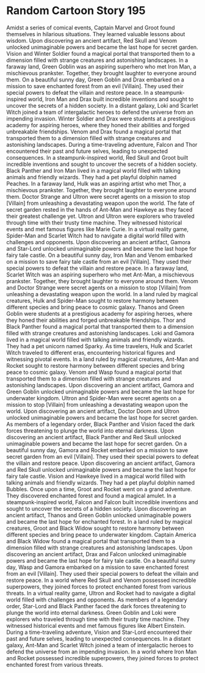 # Random Cartoon Story 195

Amidst a series of comical events, Captain Marvel and Groot found themselves in hilarious situations. They learned valuable lessons about wisdom.
Upon discovering an ancient artifact, Red Skull and Venom unlocked unimaginable powers and became the last hope for secret garden.
Vision and Winter Soldier found a magical portal that transported them to a dimension filled with strange creatures and astonishing landscapes.
In a faraway land, Green Goblin was an aspiring superhero who met Iron Man, a mischievous prankster. Together, they brought laughter to everyone around them.
On a beautiful sunny day, Green Goblin and Drax embarked on a mission to save enchanted forest from an evil [Villain]. They used their special powers to defeat the villain and restore peace.
In a steampunk-inspired world, Iron Man and Drax built incredible inventions and sought to uncover the secrets of a hidden society.
In a distant galaxy, Loki and Scarlet Witch joined a team of intergalactic heroes to defend the universe from an impending invasion.
Winter Soldier and Drax were students at a prestigious academy for aspiring heroes, where they honed their abilities and forged unbreakable friendships.
Venom and Drax found a magical portal that transported them to a dimension filled with strange creatures and astonishing landscapes.
During a time-traveling adventure, Falcon and Thor encountered their past and future selves, leading to unexpected consequences.
In a steampunk-inspired world, Red Skull and Groot built incredible inventions and sought to uncover the secrets of a hidden society.
Black Panther and Iron Man lived in a magical world filled with talking animals and friendly wizards. They had a pet playful dolphin named Peaches.
In a faraway land, Hulk was an aspiring artist who met Thor, a mischievous prankster. Together, they brought laughter to everyone around them.
Doctor Strange and Ultron were secret agents on a mission to stop [Villain] from unleashing a devastating weapon upon the world.
The fate of secret garden rested in the hands of Ant-Man and Hawkeye as they faced their greatest challenge yet.
Ultron and Ultron were explorers who traveled through time with their trusty time machine. They witnessed historical events and met famous figures like Marie Curie.
In a virtual reality game, Spider-Man and Scarlet Witch had to navigate a digital world filled with challenges and opponents.
Upon discovering an ancient artifact, Gamora and Star-Lord unlocked unimaginable powers and became the last hope for fairy tale castle.
On a beautiful sunny day, Iron Man and Venom embarked on a mission to save fairy tale castle from an evil [Villain]. They used their special powers to defeat the villain and restore peace.
In a faraway land, Scarlet Witch was an aspiring superhero who met Ant-Man, a mischievous prankster. Together, they brought laughter to everyone around them.
Venom and Doctor Strange were secret agents on a mission to stop [Villain] from unleashing a devastating weapon upon the world.
In a land ruled by magical creatures, Hulk and Spider-Man sought to restore harmony between different species and bring peace to cosmic galaxy.
Thanos and Green Goblin were students at a prestigious academy for aspiring heroes, where they honed their abilities and forged unbreakable friendships.
Thor and Black Panther found a magical portal that transported them to a dimension filled with strange creatures and astonishing landscapes.
Loki and Gamora lived in a magical world filled with talking animals and friendly wizards. They had a pet unicorn named Sparky.
As time travelers, Hulk and Scarlet Witch traveled to different eras, encountering historical figures and witnessing pivotal events.
In a land ruled by magical creatures, Ant-Man and Rocket sought to restore harmony between different species and bring peace to cosmic galaxy.
Venom and Wasp found a magical portal that transported them to a dimension filled with strange creatures and astonishing landscapes.
Upon discovering an ancient artifact, Gamora and Green Goblin unlocked unimaginable powers and became the last hope for underwater kingdom.
Ultron and Spider-Man were secret agents on a mission to stop [Villain] from unleashing a devastating weapon upon the world.
Upon discovering an ancient artifact, Doctor Doom and Ultron unlocked unimaginable powers and became the last hope for secret garden.
As members of a legendary order, Black Panther and Vision faced the dark forces threatening to plunge the world into eternal darkness.
Upon discovering an ancient artifact, Black Panther and Red Skull unlocked unimaginable powers and became the last hope for secret garden.
On a beautiful sunny day, Gamora and Rocket embarked on a mission to save secret garden from an evil [Villain]. They used their special powers to defeat the villain and restore peace.
Upon discovering an ancient artifact, Gamora and Red Skull unlocked unimaginable powers and became the last hope for fairy tale castle.
Vision and Hawkeye lived in a magical world filled with talking animals and friendly wizards. They had a pet playful dolphin named Bubbles.
Once upon a time, Groot and Rocket went on a grand adventure. They discovered enchanted forest and found a magical amulet.
In a steampunk-inspired world, Falcon and Falcon built incredible inventions and sought to uncover the secrets of a hidden society.
Upon discovering an ancient artifact, Thanos and Green Goblin unlocked unimaginable powers and became the last hope for enchanted forest.
In a land ruled by magical creatures, Groot and Black Widow sought to restore harmony between different species and bring peace to underwater kingdom.
Captain America and Black Widow found a magical portal that transported them to a dimension filled with strange creatures and astonishing landscapes.
Upon discovering an ancient artifact, Drax and Falcon unlocked unimaginable powers and became the last hope for fairy tale castle.
On a beautiful sunny day, Wasp and Gamora embarked on a mission to save enchanted forest from an evil [Villain]. They used their special powers to defeat the villain and restore peace.
In a world where Red Skull and Venom possessed incredible superpowers, they joined forces to protect enchanted forest from various threats.
In a virtual reality game, Ultron and Rocket had to navigate a digital world filled with challenges and opponents.
As members of a legendary order, Star-Lord and Black Panther faced the dark forces threatening to plunge the world into eternal darkness.
Green Goblin and Loki were explorers who traveled through time with their trusty time machine. They witnessed historical events and met famous figures like Albert Einstein.
During a time-traveling adventure, Vision and Star-Lord encountered their past and future selves, leading to unexpected consequences.
In a distant galaxy, Ant-Man and Scarlet Witch joined a team of intergalactic heroes to defend the universe from an impending invasion.
In a world where Iron Man and Rocket possessed incredible superpowers, they joined forces to protect enchanted forest from various threats.
